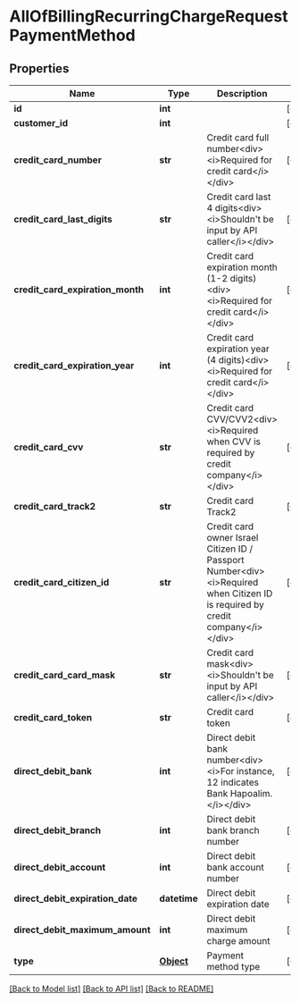 # AllOfBillingRecurringChargeRequestPaymentMethod

## Properties
Name | Type | Description | Notes
------------ | ------------- | ------------- | -------------
**id** | **int** |  | [optional] 
**customer_id** | **int** |  | [optional] 
**credit_card_number** | **str** | Credit card full number&lt;div&gt;&lt;i&gt;Required for credit card&lt;/i&gt;&lt;/div&gt; | [optional] 
**credit_card_last_digits** | **str** | Credit card last 4 digits&lt;div&gt;&lt;i&gt;Shouldn&#x27;t be input by API caller&lt;/i&gt;&lt;/div&gt; | [optional] 
**credit_card_expiration_month** | **int** | Credit card expiration month (1-2 digits)&lt;div&gt;&lt;i&gt;Required for credit card&lt;/i&gt;&lt;/div&gt; | [optional] 
**credit_card_expiration_year** | **int** | Credit card expiration year (4 digits)&lt;div&gt;&lt;i&gt;Required for credit card&lt;/i&gt;&lt;/div&gt; | [optional] 
**credit_card_cvv** | **str** | Credit card CVV/CVV2&lt;div&gt;&lt;i&gt;Required when CVV is required by credit company&lt;/i&gt;&lt;/div&gt; | [optional] 
**credit_card_track2** | **str** | Credit card Track2 | [optional] 
**credit_card_citizen_id** | **str** | Credit card owner Israel Citizen ID / Passport Number&lt;div&gt;&lt;i&gt;Required when Citizen ID is required by credit company&lt;/i&gt;&lt;/div&gt; | [optional] 
**credit_card_card_mask** | **str** | Credit card mask&lt;div&gt;&lt;i&gt;Shouldn&#x27;t be input by API caller&lt;/i&gt;&lt;/div&gt; | [optional] 
**credit_card_token** | **str** | Credit card token | [optional] 
**direct_debit_bank** | **int** | Direct debit bank number&lt;div&gt;&lt;i&gt;For instance, 12 indicates Bank Hapoalim.&lt;/i&gt;&lt;/div&gt; | [optional] 
**direct_debit_branch** | **int** | Direct debit bank branch number | [optional] 
**direct_debit_account** | **int** | Direct debit bank account number | [optional] 
**direct_debit_expiration_date** | **datetime** | Direct debit expiration date | [optional] 
**direct_debit_maximum_amount** | **int** | Direct debit maximum charge amount | [optional] 
**type** | [**Object**](Object.md) | Payment method type | [optional] 

[[Back to Model list]](../README.md#documentation-for-models) [[Back to API list]](../README.md#documentation-for-api-endpoints) [[Back to README]](../README.md)

